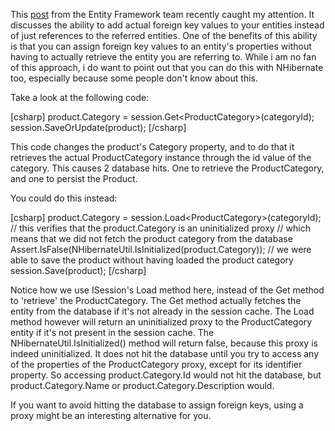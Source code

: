 This <a href="http://blogs.msdn.com/efdesign/archive/2009/03/16/foreign-keys-in-the-entity-framework.aspx">post</a> from the Entity Framework team recently caught my attention.  It discusses the ability to add actual foreign key values to your entities instead of just references to the referred entities.  One of the benefits of this ability is that you can assign foreign key values to an entity's properties without having to actually retrieve the entity you are referring to.  While i am no fan of this approach, i do want to point out that you can do this with NHibernate too, especially because some people don't know about this.

Take a look at the following code:

<div>
[csharp]
                product.Category = session.Get&lt;ProductCategory&gt;(categoryId);
                session.SaveOrUpdate(product);
[/csharp]
</div>

This code changes the product's Category property, and to do that it retrieves the actual ProductCategory instance through the id value of the category.  This causes 2 database hits.  One to retrieve the ProductCategory, and one to persist the Product.

You could do this instead:

<div>
[csharp]
                product.Category = session.Load&lt;ProductCategory&gt;(categoryId);
                // this verifies that the product.Category is an uninitialized proxy
                // which means that we did not fetch the product category from the database
                Assert.IsFalse(NHibernateUtil.IsInitialized(product.Category));
                // we were able to save the product without having loaded the product category
                session.Save(product);
[/csharp]
</div>

Notice how we use ISession's Load method here, instead of the Get method to 'retrieve' the ProductCategory.  The Get method actually fetches the entity from the database if it's not already in the session cache.  The Load method however will return an uninitialized proxy to the ProductCategory entity if it's not present in the session cache.  The NHibernateUtil.IsInitialized() method will return false, because this proxy is indeed uninitialized.  It does not hit the database until you try to access any of the properties of the ProductCategory proxy, except for its identifier property.  So accessing product.Category.Id would not hit the database, but product.Category.Name or product.Category.Description would.  

If you want to avoid hitting the database to assign foreign keys, using a proxy might be an interesting alternative for you. 